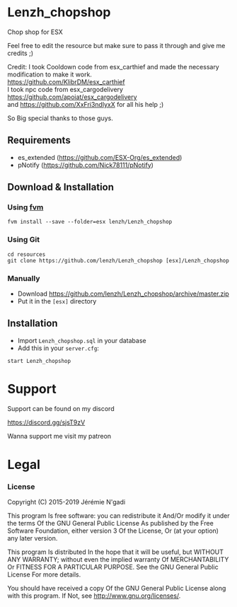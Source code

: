 # Lenzh_chopshop
Chop shop for ESX


Feel free to edit the resource but make sure to pass it through and give me credits ;)  


Credit:
I took Cooldown code from esx_carthief and made the necessary modification to make it work.  
https://github.com/KlibrDM/esx_carthief  
I took npc code from esx_cargodelivery  
https://github.com/apoiat/esx_cargodelivery  
and https://github.com/XxFri3ndlyxX for all his help ;)

So Big special thanks to those guys.  

## Requirements
- es_extended (https://github.com/ESX-Org/es_extended)
- pNotify (https://github.com/Nick78111/pNotify)

## Download & Installation

### Using [fvm](https://github.com/qlaffont/fvm-installer)
```
fvm install --save --folder=esx lenzh/Lenzh_chopshop
```

### Using Git
```
cd resources
git clone https://github.com/lenzh/Lenzh_chopshop [esx]/Lenzh_chopshop
```

### Manually
- Download https://github.com/lenzh/Lenzh_chopshop/archive/master.zip
- Put it in the `[esx]` directory

## Installation
- Import `Lenzh_chopshop.sql` in your database
- Add this in your `server.cfg`:

```
start Lenzh_chopshop
```


# Support
Support can be found on my discord

https://discord.gg/sjsT9zV

Wanna support me visit my patreon
# Legal
### License

Copyright (C) 2015-2019 Jérémie N'gadi

This program Is free software: you can redistribute it And/Or modify it under the terms Of the GNU General Public License As published by the Free Software Foundation, either version 3 Of the License, Or (at your option) any later version.

This program Is distributed In the hope that it will be useful, but WITHOUT ANY WARRANTY; without even the implied warranty Of MERCHANTABILITY Or FITNESS FOR A PARTICULAR PURPOSE. See the GNU General Public License For more details.

You should have received a copy Of the GNU General Public License along with this program. If Not, see http://www.gnu.org/licenses/.
